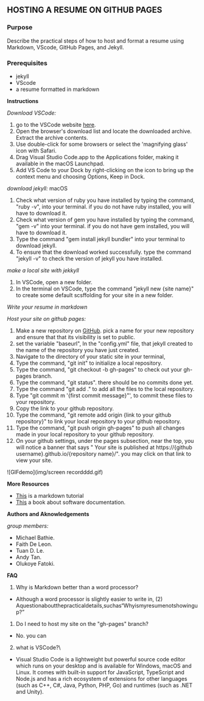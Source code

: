 ## HOSTING A RESUME ON GITHUB PAGES

### **Purpose**

Describe the practical steps of how to host and format a resume using Markdown, VScode, GitHub Pages, and Jekyll.

### **Prerequisites**

- jekyll
- VScode
- a resume formatted in markdown

**Instructions**

_Download VSCode:_ 

1. go to the VSCode website [here](https://code.visualstudio.com).
2. Open the browser's download list and locate the downloaded archive.
Extract the archive contents. 
3. Use double-click for some browsers or select the 'magnifying glass' icon with Safari.
4. Drag Visual Studio Code.app to the Applications folder, making it available in the macOS Launchpad.
5. Add VS Code to your Dock by right-clicking on the icon to bring up the context menu and choosing Options, Keep in Dock.

_download jekyll:_ macOS

1. Check what version of ruby you have installed by typing the command, "ruby -v", into your terminal. if you do not have ruby installed, you will have to download it.
2. Check what version of gem you have installed by typing the command, "gem -v" into your terminal. if you do not have gem installed, you will have to download it.
3. Type the command "gem install jekyll bundler" into your terminal to download jekyll. 
4. To ensure that the download worked successfully. type the command "jekyll -v" to check the version of jekyll you have installed.

_make a local site with jekkyll_
1. In VSCode, open a new folder. 
2. In the terminal on VSCode, type the command "jekyll new {site name}" to create some default scsffolding for your site in a new folder. 

_Write your resume in markdown_


_Host your site on github pages:_

1. Make a new repository on [GitHub](https://github.com). pick a name for your new repository and ensure that that its visibility is set to public.
2. set the variable "baseurl", In the "config.yml" file, that jekyll created to the name of the repository you have just created. 
3. Navigate to the directory of your static site in your terminal, 
4. Type the command, "git init" to initialize a local repository. 
5. Type the command, "git checkout -b gh-pages" to check out your gh-pages branch. 
6. Type the command, "git status". there should be no commits done yet.
7. Type the command "git add ." to add all the files to the local repository. 
8. Type "git commit m '{first commit message}"', to commit these files to your repository.
9. Copy the link to your github repository.
10. Type the command, "git remote add origin {link to your github repository}" to link your local repository to your github repository. 
11. Type the command, "git push origin gh-pages" to push all changes made in your local repository to your github repository. 
12. On your github settings, under the pages subsection, near the top, you will notice a banner that says " Your site is published at https://{github username}.github.io/{repository name}/". you may click on that link to view your site.

![GIFdemo](img/screen recordddd.gif)

**More Resources**

- [This](https://www.markdowntutorial.com) is a markdown tutorial
- [This](https://www.amazon.ca/Modern-Technical-Writing-Introduction-Documentation-ebook/dp/B01A2QL9SS) a book about software documentation.
<!-- - one other resource -->

**Authors and Aknowledgements**

_group members:_
- Michael Bathie. 
- Faith De Leon.
- Tuan D. Le. 
- Andy Tan.
- Olukoye Fatoki. 

**FAQ**

1. Why is Markdown better than a word processor?

- Although a word processor is slightly easier to write in,
(2) Aquestionaboutthepracticaldetails,suchas“Whyismyresumenotshowingup?”
1. Do I need to host my site on the "gh-pages" branch?

- No. you can 

2. what is VSCode?\
- Visual Studio Code is a lightweight but powerful source code editor which runs on your desktop and is available for Windows, macOS and Linux. It comes with built-in support for JavaScript, TypeScript and Node.js and has a rich ecosystem of extensions for other languages (such as C++, C#, Java, Python, PHP, Go) and runtimes (such as .NET and Unity). 